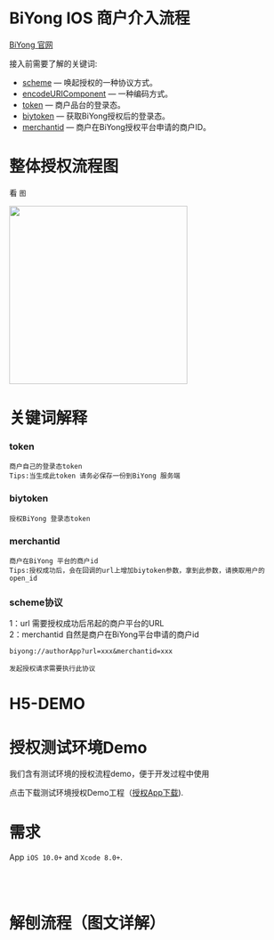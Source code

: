 BiYong IOS 商户介入流程
==============

[BiYong 官网](https://www.biyong.sg)&nbsp;


接入前需要了解的关键词:

* [scheme](https://www.biyong.sg) — 唤起授权的一种协议方式。
* [encodeURIComponent](https://www.biyong.sg) — 一种编码方式。
* [token](https://github.com/openbiyong/biyong-developer/blob/master/BiYong%E5%95%86%E6%88%B7IOS%E6%8E%A5%E5%85%A5%E6%B5%81%E7%A8%8B.md#token) — 商户品台的登录态。
* [biytoken](https://www.biyong.sg) — 获取BiYong授权后的登录态。
* [merchantid](https://www.biyong.sg) — 商户在BiYong授权平台申请的商户ID。

整体授权流程图
==============
看 `图`

<img src="https://i.postimg.cc/LsZxj8gf/5ae1731ee4b04f3db58434a0.png" width="320"><br/>


关键词解释
==============

### token

```
商户自己的登录态token
Tips:当生成此token 请务必保存一份到BiYong 服务端
```

### biytoken

```
授权BiYong 登录态token
```

### merchantid

```
商户在BiYong 平台的商户id
Tips:授权成功后，会在回调的url上增加biytoken参数，拿到此参数，请换取用户的open_id 
```

### scheme协议

1：url 需要授权成功后吊起的商户平台的URL <br>
2：merchantid 自然是商户在BiYong平台申请的商户id

```
biyong://authorApp?url=xxx&merchantid=xxx

发起授权请求需要执行此协议

```

H5-DEMO
==============



授权测试环境Demo
==============
我们含有测试环境的授权流程demo，便于开发过程中使用<br/>

点击下载测试环境授权Demo工程（[授权App下载](https://www.pgyer.com/zngr)).<br/>


需求
==============
App `iOS 10.0+` and `Xcode 8.0+`.

<br/><br/>

解刨流程（图文详解）
==============




